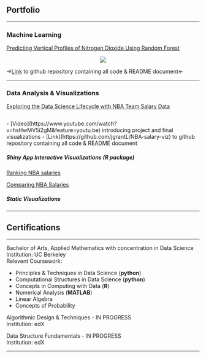 ## Portfolio

---

### Machine Learning

[Predicting Vertical Profiles of Nitrogen Dioxide Using Random Forest]()
<p align="center">
  <img src="https://github.com/jgrantL/jgrantL.github.io/blob/master/images/average_both_profile.jpeg" />
</p>

->[Link](https://github.com/jgrantL/NO2-profiles-ML) to github repository containing all code & README document<-

---

### Data Analysis & Visualizations

[Exploring the Data Science Lifecycle with NBA Team Salary Data](/nba_report.html)
<p align="center">
  <img src="" />
</p>
- [Video](https://www.youtube.com/watch?v=hsHwMV5i2gM&feature=youtu.be) introducing project and final visualizations
- [Link](https://github.com/jgrantL/NBA-salary-viz) to github repository containing all code & README document


##### Shiny App Interactive Visualizations (R package)

[Ranking NBA salaries](https://jenny-projects.shinyapps.io/NBA-barplot/)

[Comparing NBA Salaries](https://jenny-projects.shinyapps.io/NBA-lineplot/)


##### Static Visualizations


---

## Certifications

---
Bachelor of Arts, Applied Mathematics with concentration in Data Science
<br>
Institution: UC Berkeley
<br>
Relevent Coursework: 
- Principles & Techniques in Data Science (**python**)
- Computational Structures in Data Science (**python**)
- Concepts in Computing with Data (**R**) 
- Numerical Analysis (**MATLAB**)
- Linear Algebra
- Concepts of Probability

Algorithmic Design & Techniques - IN PROGRESS
<br>
Institution: edX

Data Structure Fundamentals - IN PROGRESS
<br>
Institution: edX

---

